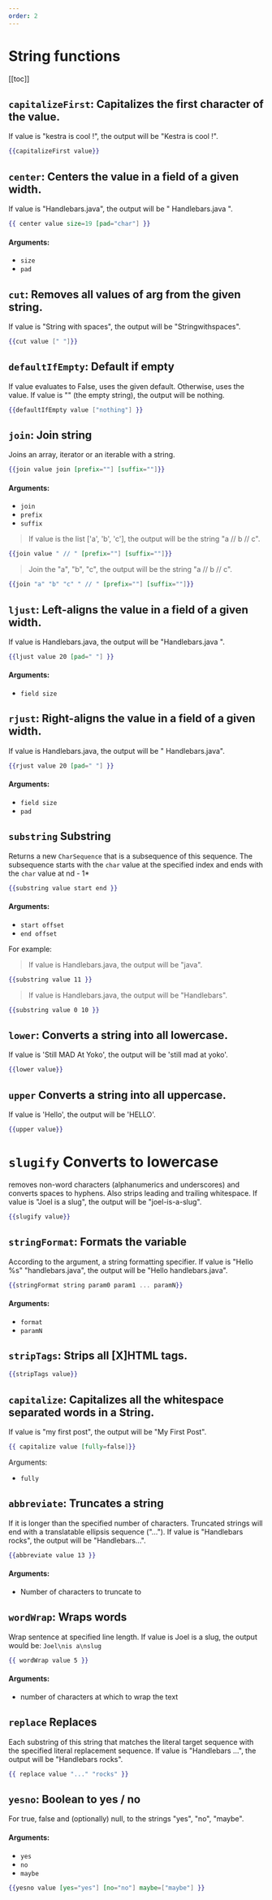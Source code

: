```yaml
---
order: 2
---
```


# String functions

[[toc]]

## `capitalizeFirst`: Capitalizes the first character of the value.

If value is "kestra is cool !", the output will be "Kestra is cool !".

```handlebars
{{capitalizeFirst value}}
```

## `center`: Centers the value in a field of a given width.

If value is "Handlebars.java", the output will be "  Handlebars.java  ".

```handlebars
{{ center value size=19 [pad="char"] }}
```

#### Arguments: 
- `size`
- `pad`


## `cut`: Removes all values of arg from the given string.

If value is "String with spaces", the output will be "Stringwithspaces".

```handlebars
{{cut value [" "]}}
```




## `defaultIfEmpty`: Default if empty

If value evaluates to False, uses the given default. Otherwise, uses the
value. If value is "" (the empty string), the output will be nothing.


```handlebars
{{defaultIfEmpty value ["nothing"] }}
```


## `join`: Join string

Joins an array, iterator or an iterable with a string.

```handlebars
{{join value join [prefix=""] [suffix=""]}}
```

#### Arguments: 
- `join`
- `prefix`
- `suffix`

> If value is the list ['a', 'b', 'c'], the output will be the string "a // b // c".
```handlebars
{{join value " // " [prefix=""] [suffix=""]}}
```

> Join the "a", "b", "c", the output will be the string "a // b // c".
```handlebars
{{join "a" "b" "c" " // " [prefix=""] [suffix=""]}}
```



## `ljust`: Left-aligns the value in a field of a given width.

If value is Handlebars.java, the output will be "Handlebars.java     ".


```handlebars
{{ljust value 20 [pad=" "] }}
```

#### Arguments: 
- `field size`


## `rjust`: Right-aligns the value in a field of a given width.

If value is Handlebars.java, the output will be "     Handlebars.java".

```handlebars
{{rjust value 20 [pad=" "] }}
```

#### Arguments: 
- `field size`
- `pad`



## `substring` Substring

Returns a new `CharSequence` that is a subsequence of this sequence.
The subsequence starts with the `char` value at the specified index and
ends with the `char` value at nd - 1*

```handlebars
{{substring value start end }}
```

#### Arguments: 
- `start offset`
- `end offset`

For example:

> If value is Handlebars.java, the output will be "java".
```handlebars
{{substring value 11 }}
```

> If value is Handlebars.java, the output will be "Handlebars".
```handlebars
{{substring value 0 10 }}
```

## `lower`: Converts a string into all lowercase.

If value is 'Still MAD At Yoko', the output will be 'still mad at yoko'.

```handlebars
{{lower value}}
```


## `upper` Converts a string into all uppercase.

If value is 'Hello', the output will be 'HELLO'.

```handlebars
{{upper value}}
```


# `slugify` Converts to lowercase

removes non-word characters (alphanumerics and underscores) and converts spaces to hyphens. Also strips leading and trailing whitespace.
If value is "Joel is a slug", the output will be "joel-is-a-slug".

```handlebars
{{slugify value}}
```



## `stringFormat`: Formats the variable

According to the argument, a string formatting specifier.
If value is "Hello %s" "handlebars.java", the output will be "Hello handlebars.java".

```handlebars
{{stringFormat string param0 param1 ... paramN}}
```

#### Arguments: 
- `format`
- `paramN`




## `stripTags`: Strips all [X]HTML tags.

```handlebars
{{stripTags value}}
```

## `capitalize`: Capitalizes all the whitespace separated words in a String.

If value is "my first post", the output will be "My First Post".

```handlebars
{{ capitalize value [fully=false]}}
```

Arguments:
- `fully`



## `abbreviate`: Truncates a string

If it is longer than the specified number of characters.
Truncated strings will end with a translatable ellipsis sequence ("...").
If value is "Handlebars rocks", the output will be "Handlebars...".


```handlebars
{{abbreviate value 13 }}
```

#### Arguments: 
- Number of characters to truncate to



## `wordWrap`: Wraps words

Wrap sentence at specified line length. If value is Joel is a slug, the output would be: `Joel\nis a\nslug`


```handlebars
{{ wordWrap value 5 }}
```

#### Arguments: 
- number of characters at which to wrap the text



## `replace` Replaces

Each substring of this string that matches the literal target sequence with the specified literal replacement sequence.
If value is "Handlebars ...", the output will be "Handlebars rocks".

```handlebars
{{ replace value "..." "rocks" }}
```


## `yesno`: Boolean to yes / no

For true, false and (optionally) null, to the strings "yes", "no", "maybe".

#### Arguments: 
  - `yes`
  - `no`
  - `maybe`
  
```handlebars
{{yesno value [yes="yes"] [no="no"] maybe=["maybe"] }}
```
